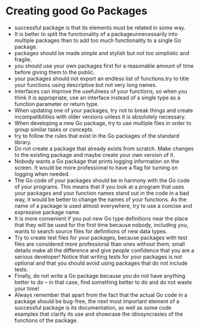 # Creating good Go Packages
* successful package is that its elements must be related in some way.
* It is better to split the functionality of a packageunnecessarily into multiple packages than to add too much functionality to a single Go package.
* packages should be made simple and stylish but not too simplistic and fragile.
* you should use your own packages first for a reasonable amount of time before giving them to the public.
* your packages should not export an endless list of functions.try to title your functions
using descriptive but not very long names.
* Interfaces can improve the usefulness of your functions, so when you think it is
appropriate, use an interface instead of a single type as a function parameter or
return type.
* When updating one of your packages, try not to break things and create
incompatibilities with older versions unless it is absolutely necessary.
* When developing a new Go package, try to use multiple files in order to group
similar tasks or concepts.
*  try to follow the rules that exist in the Go packages of the standard
library.
* Do not create a package that already exists from scratch. Make changes to the
existing package and maybe create your own version of it.
* Nobody wants a Go package that prints logging information on the screen. It
would be more professional to have a flag for turning on logging when needed.
* The Go code of your packages should be in harmony with the Go code of your
programs. This means that if you look at a program that uses your packages and
your function names stand out in the code in a bad way, it would be better to
change the names of your functions. As the name of a package is used almost
everywhere, try to use a concise and expressive package name.
* It is more convenient if you put new Go type definitions near the place that they
will be used for the first time because nobody, including you, wants to search
source files for definitions of new data types.
* Try to create test files for your packages, because packages with test files are
considered more professional than ones without them; small details make all the
difference and give people confidence that you are a serious developer! Notice
that writing tests for your packages is not optional and that you should avoid
using packages that do not include tests.
* Finally, do not write a Go package because you do not have anything better to do
– in that case, find something better to do and do not waste your time!
* Always remember that apart from the fact that the actual Go code in a
package should be bug-free, the next most important element of a
successful package is its documentation, as well as some code examples
that clarify its use and showcase the idiosyncrasies of the functions of the
package.